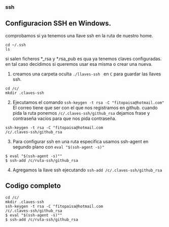 ### ssh

## Configuracion SSH en Windows. 
comprobamos si ya tenemos una llave ssh en la ruta de nuestro home. 
```
cd ~/.ssh
ls
```
si salen ficheros *_rsa y *.rsa_pub es qua ya tenemos claves configuradas. 
en tal caso decidimos si queremos usar esa misma o crear una nueva. 







1. creamos una carpeta oculta `./llaves-ssh ` en `C` para guardar las llaves ssh.
```
cd /c/
mkdir .claves-ssh
``` 
2. Ejecutamos el comando 
`ssh-keygen -t rsa -C "fitopaisa@hotmail.com"`
El correo tiene que ser con el que nos registramos en github.
cuando pida la ruta ponemos `/c/.claves-ssh/github_rsa`
dejamos frase y contraseña vacios para que nos pida contraseña. 
```
ssh-keygen -t rsa -C "fitopaisa@hotmail.com
/c/.claves-ssh/github_rsa

```

3. Para configurar ssh en una ruta especifica 
usamos ssh-agent en segundo plano con `eval "$(ssh-agent -s)"`
```
$ eval "$(ssh-agent -s)""
$ ssh-add /c/ruta-ssh/github_rsa
```
4. Agregamos la llave ssh ejecutando `ssh-add /c/.claves-ssh/github_rsa`

## Codigo completo
```
cd /c/
mkdir .claves-ssh
ssh-keygen -t rsa -C "fitopaisa@hotmail.com
/c/.claves-ssh/github_rsa
$ eval "$(ssh-agent -s)""
$ ssh-add /c/ruta-ssh/github_rsa

```
